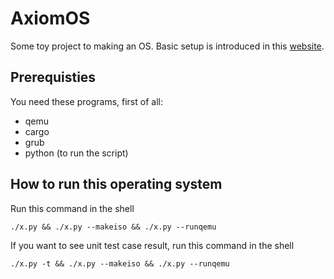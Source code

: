 # AxiomOS
Some toy project to making an OS. Basic setup is introduced in this [website](https://os.phil-opp.com/edition-1/).

## Prerequisties
You need these programs, first of all:
- qemu
- cargo
- grub
- python (to run the script)

## How to run this operating system
Run this command in the shell
```console
./x.py && ./x.py --makeiso && ./x.py --runqemu
```

If you want to see unit test case result, run this command in the shell
```console
./x.py -t && ./x.py --makeiso && ./x.py --runqemu
```
